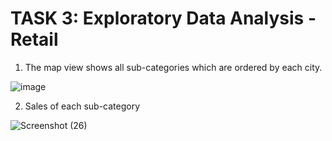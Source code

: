# TASK 3: Exploratory Data Analysis - Retail
1. The map view shows all sub-categories which are ordered by each city.

![image](https://github.com/Trushali29/GRIP_Data_Science_and_Business_Analytics/assets/84562990/3ee06550-7fe7-4ccf-8b91-9bee5572ad1a)

2. Sales of each sub-category

![Screenshot (26)](https://github.com/Trushali29/GRIP_Data_Science_and_Business_Analytics/assets/84562990/aa3b4aa4-2696-4212-a049-e80611ded7a7)


